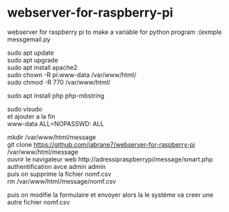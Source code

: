 # webserver-for-raspberry-pi
webserver for raspberry pi to make a variable for python program :(exmple messgemail.py

sudo apt update                                                                       
sudo apt upgrade                                                                       
sudo apt install apache2                                                                
sudo chown -R pi:www-data /var/www/html/                                              
sudo chmod -R 770 /var/www/html/                                                       

sudo apt install php php-mbstring                                                        

sudo visudo                                                                            
et ajouter a la fin                                                                    
www-data ALL=NOPASSWD: ALL                                                            

mkdir /var/www/html/message                                                          
git clone https://github.com/jabrane7/webserver-for-raspberry-pi /var/www/html/message                                   
ouvrir le navigateur web  http://adressipraspberrypi/message/smart.php                
authentification avce  admin admin                                                                                              
puis on supprime la fichier nomf.csv                                                    
          rm /var/www/html/message/nomf.csv                                

puis on modifie la formulaire et envoyer alors la le systéme va creer une autre fichier nomf.csv
